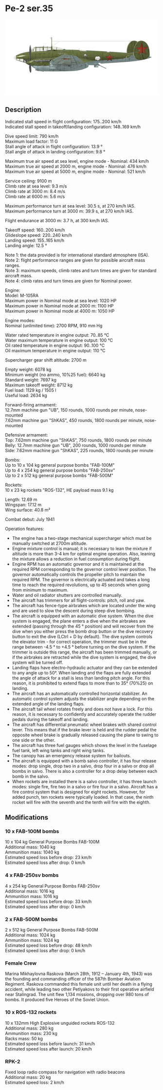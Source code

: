 # Pe-2 ser.35  
  
![pe2s35](../images/pe2s35.png)  
  
## Description  
  
Indicated stall speed in flight configuration: 175..200 km/h  
Indicated stall speed in takeoff/landing configuration: 148..169 km/h  
  
Dive speed limit: 790 km/h  
Maximum load factor: 11 G  
Stall angle of attack in flight configuration: 13.9 °  
Stall angle of attack in landing configuration: 9.8 °  
  
Maximum true air speed at sea level, engine mode - Nominal: 434 km/h  
Maximum true air speed at 2000 m, engine mode - Nominal: 476 km/h  
Maximum true air speed at 5000 m, engine mode - Nominal: 521 km/h  
  
Service ceiling: 9100 m  
Climb rate at sea level: 9.3 m/s  
Climb rate at 3000 m: 8.4 m/s  
Climb rate at 6000 m: 5.6 m/s  
  
Maximum performance turn at sea level: 30.5 s, at 270 km/h IAS.  
Maximum performance turn at 3000 m: 39.9 s, at 270 km/h IAS.  
  
Flight endurance at 3000 m: 3.7 h, at 300 km/h IAS.  
  
Takeoff speed: 160..200 km/h  
Glideslope speed: 220..240 km/h  
Landing speed: 155..165 km/h  
Landing angle: 12.5 °  
  
Note 1: the data provided is for international standard atmosphere (ISA).  
Note 2: flight performance ranges are given for possible aircraft mass ranges.  
Note 3: maximum speeds, climb rates and turn times are given for standard aircraft mass.  
Note 4: climb rates and turn times are given for Nominal power.  
  
Engine:  
Model: M-105RA  
Maximum power in Nominal mode at sea level: 1020 HP  
Maximum power in Nominal mode at 2000 m: 1100 HP  
Maximum power in Nominal mode at 4000 m: 1050 HP  
  
Engine modes:  
Nominal (unlimited time): 2700 RPM, 910 mm Hg  
  
Water rated temperature in engine output: 70..85 °C  
Water maximum temperature in engine output: 100 °C  
Oil rated temperature in engine output: 90..100 °C  
Oil maximum temperature in engine output: 110 °C  
  
Supercharger gear shift altitude: 2700 m  
  
Empty weight: 6078 kg  
Minimum weight (no ammo, 10%25 fuel): 6640 kg  
Standard weight: 7697 kg  
Maximum takeoff weight: 8712 kg  
Fuel load: 1129 kg / 1505 l  
Useful load: 2634 kg  
  
Forward-firing armament:  
12.7mm machine gun "UB", 150 rounds, 1000 rounds per minute, nose-mounted  
7.62mm machine gun "ShKAS", 450 rounds, 1800 rounds per minute, nose-mounted  
  
Defensive armament:  
Top: 7.62mm machine gun "ShKAS", 750 rounds, 1800 rounds per minute  
Belly: 12.7mm machine gun "UB", 200 rounds, 1000 rounds per minute  
Side: 7.62mm machine gun "ShKAS", 225 rounds, 1800 rounds per minute  
  
Bombs:  
Up to 10 x 104 kg general purpose bombs "FAB-100M"  
Up to 4 x 254 kg general purpose bombs "FAB-250sv"  
Up to 2 x 512 kg general purpose bombs "FAB-500M"  
  
Rockets:  
10 x 23 kg rockets "ROS-132", HE payload mass 9.1 kg  
  
Length: 12.69 m  
Wingspan: 17.12 m  
Wing surface: 40.8 m²  
  
Combat debut: July 1941  
  
Operation features:  
- The engine has a two-stage mechanical supercharger which must be manually switched at 2700m altitude.  
- Engine mixture control is manual; it is necessary to lean the mixture if altitude is more than 3-4 km for optimal engine operation. Also, leaning the mixture allows a reduction in fuel consumption during flight.  
- Engine RPM has an automatic governor and it is maintained at the required RPM corresponding to the governor control lever position. The governor automatically controls the propeller pitch to maintain the required RPM. The governor is electrically actuated and takes a long time to reach the required revolutions, up to 45 seconds when going from minimum to maximum.  
- Water and oil radiator shutters are controlled manually.  
- The aircraft has trimmers for all flight-controls: pitch, roll and yaw.  
- The aircraft has fence-type airbrakes which are located under the wing and are used to slow the descent during steep dive bombing.  
- The aircraft is equipped with an automatic dive system. When the dive system is engaged, the plane enters a dive when the airbrakes are extended (passing through the 45 ° position) and will recover from the dive when you either press the bomb drop button or the dive recovery button to exit the dive (LCtrl + D by default). The dive system controls the elevator trim - for correct operation, the trimmer must be in the range between -4.5 ° to +4.5 ° before turning on the dive system. If the trimmer is outside this range, the aircraft has been trimmed manually, or if the airbrakes are retracted while the dive system is engaged, the dive system will be turned off.  
- Landing flaps have electro-hydraulic actuator and they can be extended to any angle up to 50°. When landing and the flaps are fully extended the angle of attack for a stall is less than landing pitch angle. For this reason, it is prohibited to extend flaps to more than to 35° (70%25) on landing.  
- The aircraft has an automatically controlled horizontal stabilizer. An automatic control system adjusts the stabilizer angle depending on the extended angle of the landing flaps.  
- The aircraft tail wheel rotates freely and does not have a lock. For this reason, it is necessary to confidently and accurately operate the rudder pedals during the takeoff and landing.  
- The aircraft has differential pneumatic wheel brakes with shared control lever. This means that if the brake lever is held and the rudder pedal the opposite wheel brake is gradually released causing the plane to swing to one side or the other.  
- The aircraft has three fuel gauges which shows the level in the fuselage fuel tank, left wing tanks and right wing tanks.  
- The canopy has an emergency release system for bailouts.  
- The aircraft is equipped with a bomb salvo controller, it has four release modes: drop single, drop two in a salvo, drop four in a salvo or drop all bombs in salvo. There is also a controller for a drop delay between each bomb in the salvo.  
- When rockets are installed there is a salvo controller, it has three launch modes: single fire, fire two in a salvo or fire four in a salvo. Aircraft has a fire control system that is designed for eight rockets. However, for added punch, ten rockets were typically loaded. In that case, the ninth rocket will fire with the seventh and the tenth will fire with the eighth.  
  
## Modifications  
  
  
### 10 x FAB-100M bombs  
  
10 x 104 kg General Purpose Bombs FAB-100M  
Additional mass: 1040 kg  
Ammunition mass: 1040 kg  
Estimated speed loss before drop: 23 km/h  
Estimated speed loss after drop: 0 km/h  
  
### 4 x FAB-250sv bombs  
  
4 x 254 kg General Purpose Bombs FAB-250sv  
Additional mass: 1016 kg  
Ammunition mass: 1016 kg  
Estimated speed loss before drop: 33 km/h  
Estimated speed loss after drop: 0 km/h  
  
### 2 x FAB-500M bombs  
  
2 x 512 kg General Purpose Bombs FAB-500M  
Additional mass: 1024 kg  
Ammunition mass: 1024 kg  
Estimated speed loss before drop: 48 km/h  
Estimated speed loss after drop: 0 km/h  
  
### Female Crew  
  
Marina Mikhaylovna Raskova (March 28th, 1912 – January 4th, 1943) was the founding and commanding officer of the 587th Bomber Aviation Regiment. Raskova commanded this female unit until her death in a flying accident, while leading two other Petlyakovs to their first operative airfield near Stalingrad. The unit flew 1,134 missions, dropping over 980 tons of bombs. It produced five Heroes of the Soviet Union.  ﻿
  
### 10 x ROS-132 rockets  
  
10 x 132mm High Explosive unguided rockets ROS-132  
Additional mass: 280 kg  
Ammunition mass: 230 kg  
Racks mass: 50 kg  
Estimated speed loss before launch: 31 km/h  
Estimated speed loss after launch: 20 km/h  
  
### RPK-2  
  
Fixed loop radio compass for navigation with radio beacons  
Additional mass: 20 kg  
Estimated speed loss: 2 km/h  